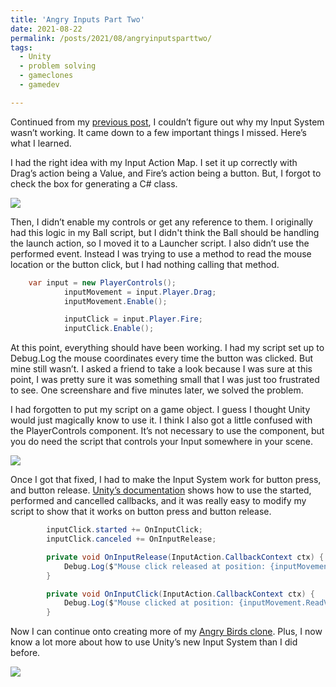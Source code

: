 ```yaml
---
title: 'Angry Inputs Part Two'
date: 2021-08-22
permalink: /posts/2021/08/angryinputsparttwo/
tags:
  - Unity
  - problem solving
  - gameclones
  - gamedev

---
```

Continued from my [previous post](https://jennithe.dev/posts/2021/08/angryinputspartone/), I couldn’t figure out why my Input System wasn’t working. It came down to a few important things I missed. Here’s what I learned. 

I had the right idea with my Input Action Map. I set it up correctly with Drag’s action being a Value, and Fire’s action being a button. But, I forgot to check the box for generating a C# class. 

![](http://jennithe.dev/images/ABCTwo.JPG)

Then, I didn’t enable my controls or get any reference to them. I originally had this logic in my Ball script, but I didn't think the Ball should be handling the launch action, so I moved it to a Launcher script. I also didn’t use the performed event. Instead I was trying to use a method to read the mouse location or the button click, but I had nothing calling that method.    

```csharp
    var input = new PlayerControls();
            inputMovement = input.Player.Drag;
            inputMovement.Enable();

            inputClick = input.Player.Fire;
            inputClick.Enable();
```

At this point, everything should have been working. I had my script set up to Debug.Log the mouse coordinates every time the button was clicked. But mine still wasn’t. I asked a friend to take a look because I was sure at this point, I was pretty sure it was something small that I was just too frustrated to see. One screenshare and five minutes later, we solved the problem.

I had forgotten to put my script on a game object. I guess I thought Unity would just magically know to use it. I think I also got a little confused with the PlayerControls component. It’s not necessary to use the component, but you do need the script that controls your Input somewhere in your scene.   

![](http://jennithe.dev/images/ABCThree.JPG)

Once I got that fixed, I had to make the Input System work for button press, and button release. [Unity’s documentation](https://docs.unity3d.com/Packages/com.unity.inputsystem@1.0/manual/Actions.html#started-performed-and-canceled-callbacks) shows how to use the started, performed and cancelled callbacks, and it was really easy to modify my script to show that it works on button press and button release. 

```csharp
        inputClick.started += OnInputClick;
        inputClick.canceled += OnInputRelease;

        private void OnInputRelease(InputAction.CallbackContext ctx) {
            Debug.Log($"Mouse click released at position: {inputMovement.ReadValue<Vector2>()}");
        }

        private void OnInputClick(InputAction.CallbackContext ctx) {
            Debug.Log($"Mouse clicked at position: {inputMovement.ReadValue<Vector2>()}");
        }   
```

Now I can continue onto creating more of my [Angry Birds clone](https://github.com/JenniTheDev/AngryBirdClone). Plus, I now know a lot more about how to use Unity’s new Input System than I did before.  

![](https://media.giphy.com/media/4Vv0DBDoPELGjy8dWT/giphy.gif?cid=790b761194af80c0ecf222ecbda52aa86331b3fd679c66e1&rid=giphy.gif&ct=g)